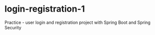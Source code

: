 # login-registration-1
Practice - user login and registration project with Spring Boot and Spring Security


